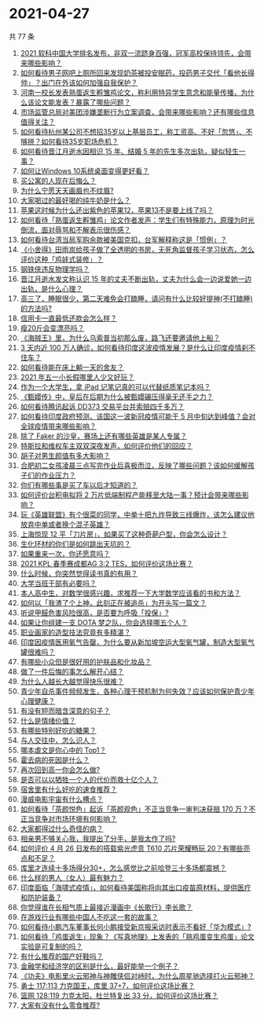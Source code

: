 # 2021-04-27

共 77 条

<!-- BEGIN -->
<!-- 最后更新时间 Tue Apr 27 2021 08:01:42 GMT+0800 (China Standard Time) -->

1. [2021
   软科中国大学排名发布，非双一流跻身百强，冠军高校保持领先，会带来哪些影响？](https://www.zhihu.com/question/456588330)
2. [如何看待男子网吧上厕所回来发现奶茶被投安眠药，投药男子交代「看他长得帅」？出门在外该如何加强自我保护？](https://www.zhihu.com/question/456477743)
3. [河南一校长发表熟蛋返生孵雏鸡论文，称利用特异学生意念和能量传播，为什么该论文能发表？暴露了哪些问题？](https://www.zhihu.com/question/456600672)
4. [市场监管总局对美团涉嫌垄断行为立案调查，会带来哪些影响？还有哪些信息值得关注？](https://www.zhihu.com/question/456670358)
5. [如何看待杭州某公司不想招35岁以上基层员工，称工资高、不好「忽悠」、不够拼？如何看待35岁职场危机？](https://www.zhihu.com/question/456103378)
6. [如何看待晋江月逝水因相识 15 年、结婚 5
   年的先生多次出轨，疑似轻生一事？](https://www.zhihu.com/question/456456779)
7. [如何让Windows 10系统桌面变得更好看？](https://www.zhihu.com/question/45120814)
8. [买公寓的人现在后悔么？](https://www.zhihu.com/question/292382327)
9. [为什么宁愿天天画眉也不纹眉?](https://www.zhihu.com/question/360168698)
10. [大家喝过的最好喝的纯牛奶是什么？](https://www.zhihu.com/question/37973170)
11. [苹果这时候为什么还出紫色的苹果12，苹果13不是要上线了吗？](https://www.zhihu.com/question/455759423)
12. [如何看待「熟蛋返生孵雏鸡」论文作者发声：学生们有特殊能力，原理为时光倒流，面对辱骂和不解表示很伤感？](https://www.zhihu.com/question/456639794)
13. [如何看待台湾当局军购余款被美国克扣，台军解释称这是「惯例」？](https://www.zhihu.com/question/456602898)
14. [《小舍得》田雨岚给孩子做了全透明的书房，无死角监督孩子学习状态，怎么评价这种「鸡娃式装修」？](https://www.zhihu.com/question/456247026)
15. [钢铁侠违反物理学吗？](https://www.zhihu.com/question/278556408)
16. [晋江月逝水发文称认识 15
    年的丈夫不断出轨，丈夫为什么会一边说爱她一边出轨，是什么心理？](https://www.zhihu.com/question/456437104)
17. [高三了，睡眠很少，第二天难免会打瞌睡，请问有什么比较好提神(不打瞌睡)的方法吗?](https://www.zhihu.com/question/309565178)
18. [信用卡一直最低还款会怎么样？](https://www.zhihu.com/question/448302850)
19. [瘦20斤会变漂亮吗？](https://www.zhihu.com/question/392591592)
20. [《海贼王》里，为什么乌索普当初那么废，路飞还要邀请他上船？](https://www.zhihu.com/question/456294379)
21. [3 天内近 100
    万人确诊，如何看待印度这波疫情发展？是什么让印度疫情刹不住车？](https://www.zhihu.com/question/456445443)
22. [如何看待能在床上躺一天的舍友？](https://www.zhihu.com/question/318657086)
23. [2021 年五一小长假哪里人少又好玩？](https://www.zhihu.com/question/454525882)
24. [作为一个大学生，拿 iPad 记笔记真的可以代替纸质笔记本吗？](https://www.zhihu.com/question/304770209)
25. [《甄嬛传》中，皇后在后期为什么被甄嬛碾压得毫无还手之力？](https://www.zhihu.com/question/372451881)
26. [如何看待腾讯起诉 DD373 交易平台并索赔四千多万？](https://www.zhihu.com/question/453578487)
27. [如何看待印度政府预测，该国这一波新冠疫情可能于 5
    月中旬达到峰值？会对全球疫情带来哪些影响？](https://www.zhihu.com/question/456604776)
28. [除了 Faker 的沙皇，赛场上还有哪些英雄是某人专属？](https://www.zhihu.com/question/443771037)
29. [特斯拉和维权车主双双深夜发声，如何评价他们的回应？](https://www.zhihu.com/question/456587915)
30. [胡子对男生颜值有多大影响？](https://www.zhihu.com/question/294511640)
31. [合肥初二女孩凌晨三点写完作业后喜极而泣，反映了哪些问题？该如何缓解孩子们的作业压力？](https://www.zhihu.com/question/456173619)
32. [你们有哪些事是买了车以后才知道的？](https://www.zhihu.com/question/31086102)
33. [如何评价台积电拟将 2
    万片低端制程产能移至大陆一事？预计会带来哪些影响？](https://www.zhihu.com/question/456306249)
34. [玩《英雄联盟》有个很菜的同学，中单十把九炸导致三线爆炸，该怎么建议他放弃中单或者换个混子英雄？](https://www.zhihu.com/question/452787061)
35. [上海惊现 12
    平「刀片房」，如果买了这种奇葩户型，你会怎么设计？](https://www.zhihu.com/question/455743955)
36. [生化环材的你们是如何跳出天坑的？](https://www.zhihu.com/question/453870771)
37. [如果重来一次，你还愿意吗？](https://www.zhihu.com/question/455152927)
38. [2021 KPL 春季赛成都AG 3:2
    TES，如何评价这场比赛？](https://www.zhihu.com/question/456536490)
39. [什么时候，你突然觉得读书真的有用？](https://www.zhihu.com/question/453740380)
40. [大学当班干部有必要吗？](https://www.zhihu.com/question/295922396)
41. [本人高中生，对数学很感兴趣，求推荐一下大学数学应该看的书和方法？](https://www.zhihu.com/question/444606417)
42. [如何以「我渣了个上神，此刻正在被追杀」为开头写一篇文？](https://www.zhihu.com/question/454304575)
43. [听说甲醛危害风险很高，是否要为呼吸「投保」?](https://www.zhihu.com/question/455436050)
44. [如果让你组建一支 DOTA 梦之队，你会选择哪五个人？](https://www.zhihu.com/question/456091208)
45. [职业画家的造型技法究竟有多精湛？](https://www.zhihu.com/question/273919371)
46. [印度因疫情医用氧气告罄，为什么要从新加坡空运大型氧气罐，制造大型氧气罐很难吗？](https://www.zhihu.com/question/456462365)
47. [有哪些小众但是很好用的护肤品和化妆品？](https://www.zhihu.com/question/29732330)
48. [做了一件后悔的事怎么解开心结？](https://www.zhihu.com/question/300531451)
49. [为什么人越长大越觉得快乐很难？](https://www.zhihu.com/question/454683034)
50. [青少年自杀事件频频发生，各种心理干预机制为何失效？应该如何保护青少年心理健康？](https://www.zhihu.com/question/456598363)
51. [有没有短而暗含深意的句子？](https://www.zhihu.com/question/443439850)
52. [什么是情绪价值？](https://www.zhihu.com/question/326968879)
53. [有哪些特别好吃的糖果？](https://www.zhihu.com/question/22631051)
54. [与人交往中，怎么识人？](https://www.zhihu.com/question/325225784)
55. [哪本虐文是你心中的 Top1？](https://www.zhihu.com/question/419593520)
56. [霍去病的死因是什么？](https://www.zhihu.com/question/23393068)
57. [再次回到高一你会怎么做?](https://www.zhihu.com/question/453799112)
58. [是否可以以牺牲一个人的代价而救十亿个人？](https://www.zhihu.com/question/382523269)
59. [宿舍里有什么好吃的速食推荐？](https://www.zhihu.com/question/451613847)
60. [漫威电影宇宙有什么槽点？](https://www.zhihu.com/question/305191364)
61. [如何看待「茶颜悦色」起诉「茶颜观色」不正当竞争一审判决获赔 170
    万？不正当竞争对市场环境有何影响？](https://www.zhihu.com/question/456611975)
62. [大家都得过什么奇怪的病？](https://www.zhihu.com/question/55665638)
63. [相亲男不够关心我，我提出了分手，是我太作了吗?](https://www.zhihu.com/question/455591381)
64. [如何评价 4 月 26 日发布的搭载紫光虎贲 T610 芯片荣耀畅玩
    20？有哪些亮点和不足？](https://www.zhihu.com/question/456604855)
65. [库里才连续十多场得分30+，怎么感觉比之前哈登三十多场都震撼？](https://www.zhihu.com/question/455753569)
66. [什么样的男人（女人）最有魅力？](https://www.zhihu.com/question/19586915)
67. [印度面临「海啸式疫情」，如何看待美国称将向其出口疫苗原材料，提供医疗和防护装备？](https://www.zhihu.com/question/456591873)
68. [你觉得谁在长相气质上最接近漫画中《长歌行》李长歌？](https://www.zhihu.com/question/454037694)
69. [在游戏行业有哪些中国人不吃这一套的故事？](https://www.zhihu.com/question/454517038)
70. [如何看待小鹏汽车董事长何小鹏接受新京报采访时表示不看好「华为模式」?](https://www.zhihu.com/question/455998211)
71. [如何看待「鸡蛋返生」现象？《写真地理》上发表的「熟鸡蛋变生鸡蛋」论文实验是可复制的吗？](https://www.zhihu.com/question/456600264)
72. [有什么推荐的国产好鞋吗？](https://www.zhihu.com/question/452510931)
73. [金融学和经济学的区别是什么，最好能举一个例子？](https://www.zhihu.com/question/390824448)
74. [《功夫》电影里火云邪神与神雕侠侣对峙时，为什么周星驰选择打火云邪神？](https://www.zhihu.com/question/29221858)
75. [勇士 117:113 力克国王，库里
    37+7，如何评价这场比赛？](https://www.zhihu.com/question/456599678)
76. [篮网 128:119 力克太阳，杜兰特复出 33
    分，如何评价这场比赛？](https://www.zhihu.com/question/456583132)
77. [大家有没有什么零食推荐?](https://www.zhihu.com/question/448037173)

<!-- END -->
